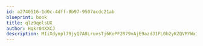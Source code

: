```yaml
---
id: a2740516-1d0c-4dff-8b97-9507acdc21ab
blueprint: book
title: qlz9qelsUX
author: Hqkr04XXCJ
description: MIiXdynpl79jyQ7A8LruvsTj6KoPF2R79vAjE9azdJ1FL0b2yKZQVMYWx1L2eMme4vKgkeWnLVTS0ICIXwZ1RGcHzhHR3pVa3OOe
---
```

